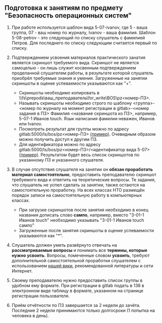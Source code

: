 ## Подготовка к занятиям по предмету "Безопасность операционных систем"

1. При работе используется шаблон вида 5-07-ivanov, где 5 - ваша группа, 07 - ваш номер по журналу, Ivanov - ваша фамилия. Шаблон 5-08-petrov - это следующий по списку слушатель с фамилией Петров. Для последнего по списку следующим считается первый по списку.

1. Подтверждением усвоения материалов практического занатия является скриншот требуемого вида. Скриншот не является самоцелью - он лишь служит косвенным подтверждением проделанной слушателем работы, в результате которой слушатель приобрёл требуемые знания и умения. Загруженные на занятии скриншоты в оценке успеваемости указываются как "+".
    * Скриншоты необходимо копировать в \\\\fs\\prepods\\ваш\_преподаватель\\for\_write\BOS\pz<номер-ПЗ>.
    * Называть скриншоты необходимо строго по шаблону <группа>-<номер по журналу на момент регистрации в gitlab>-<номер задания в ПЗ> Фамилия <название скриншота из ПЗ>, например, 5-07-1 Иванов touch. Язык написания фамилии неважен, Иванов или Ivanov.
    * Посмотреть результат для группы можно по адресу gitlab:5000/ls/bos/pz<номер-ПЗ> [(пример)](http://gitlab:5000/ls/bos/pz1). Очевидным образом можно получить доступ к другим ПЗ.
    * Для идентификатора можно по адресу gitlab:5000/ls/bos/pz<номер-ПЗ>/<идентификатор вида 5-07> [(пример)](http://gitlab:5000/ls/bos/pz1/5-07). Результатом будет весь список скриншотов по указанному ПЗ и указанного слушателя.

1. В случае отсутствия слушателя на занятии он **обязан проработать материал самостоятельно**, предоставить преподавателю скриншот требуемого вида и ответить на теоретические вопросы. Те задания, что слушатель не успел сделать за занятии, также остаются на самостоятельную проработку. На всех классах НТО размещён порядок записи на самостоятельную работу в компьютерных классах.
    * При загрузке скриншотов после занятия необходимо в конец названия дописать слово **сампо**, например, вместо "3-01-1 Иванов touch" необходимо указывать "3-01-1 Иванов touch сампо"
    * Загруженные после занятия скриншоты в оценке успеваемости указываются как "*". 

1. Слушатель должен уметь развёрнуто отвечать на **рассматриваемые вопросы** и понимать все **термины, которые нужно усвоить**. Вопросы, помеченные словом **усвоить**, требуют дополнительной самостоятельной проработки слушателем с использованием [нашей вики](http://gitlab/anetto/wiki/wikis), рекомендованной литературы и сети Интернет.

1. Своему преподавателю нужно предоставить список группы в удобном ему формате. При регистрации в gitlab подать в 138 в электронном виде таблицу в формате, указанном на странице регистрации пользователя.

1. Приём отчётности по ПЗ завершается за 2 недели до зачёта. Последние 2 недели принимаются только долгосроки (1 попытка на человека в день).